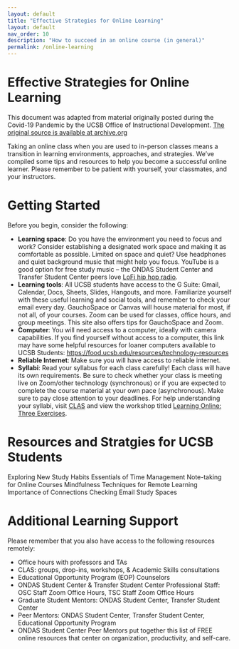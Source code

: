 ```yaml
---
layout: default
title: "Effective Strategies for Online Learning"
layout: default
nav_order: 10
description: "How to succeed in an online course (in general)"
permalink: /online-learning
---
```


# Effective Strategies for Online Learning

This document was adapted from material originally posted during the Covid-19 Pandemic by the UCSB Office of Instructional Development.  [The original source
is available at archive.org](https://web.archive.org/web/20221006021605/https://keeplearning.id.ucsb.edu/2020/03/22/effective-strategies-for-remote-learning/)

Taking an online class when you are used to in-person classes means a transition in learning environments, approaches, and strategies. 
We’ve compiled some tips and resources to help you become a successful online learner. 
Please remember to be patient with yourself, your classmates, and your instructors.

# Getting Started

Before you begin, consider the following:

* **Learning space**: Do you have the environment you need to focus and work? Consider establishing a designated work space and making it as comfortable as possible. Limited on space and quiet? Use headphones and quiet background music that might help you focus. YouTube is a good option for free study music – the ONDAS Student Center and Transfer Student Center peers love [LoFi hip hop radio](https://www.youtube.com/watch?v=5qap5aO4i9A).
* **Learning tools**: All UCSB students have access to the G Suite: Gmail, Calendar, Docs, Sheets, Slides, Hangouts, and more. Familiarize yourself with these useful learning and social tools, and remember to check your email every day. GauchoSpace or Canvas will house material for most, if not all, of your courses. Zoom can be used for classes, office hours, and group meetings. This site also offers tips for GauchoSpace and Zoom.
* **Computer**: You will need access to a computer, ideally with camera capabilities. If you find yourself without access to a computer, this link may have some helpful resources for loaner computers available to UCSB Students: <https://food.ucsb.edu/resources/technology-resources>
* **Reliable Internet**: Make sure you will have access to reliable internet.
* **Syllabi**: Read your syllabus for each class carefully! Each class will have its own requirements. 
  Be sure to check whether your class is meeting live on Zoom/other technology (synchronous) or if you are expected to 
  complete the course material at your own pace (asynchronous). 
  Make sure to pay close attention to your deadlines. For help understanding your syllabi, visit [CLAS](https://clas.sa.ucsb.edu/) and view the workshop titled [Learning Online: Three Exercises](https://prezi.com/view/3Qz8hPAb5lRYIx23vUgI/).

# Resources and Stratgies for UCSB Students

Exploring New Study Habits
Essentials of Time Management
Note-taking for Online Courses
Mindfulness Techniques for Remote Learning
Importance of Connections
Checking Email
Study Spaces

# Additional Learning Support

Please remember that you also have access to the following resources remotely:

* Office hours with professors and TAs
* CLAS: groups, drop-ins, workshops, & Academic Skills consultations
* Educational Opportunity Program (EOP) Counselors
* ONDAS Student Center & Transfer Student Center Professional Staff: OSC Staff Zoom Office Hours, TSC Staff Zoom Office Hours
* Graduate Student Mentors: ONDAS Student Center, Transfer Student Center
* Peer Mentors: ONDAS Student Center, Transfer Student Center, Educational Opportunity Program
* ONDAS Student Center Peer Mentors put together this list of FREE online resources that center on organization, productivity, and self-care.

